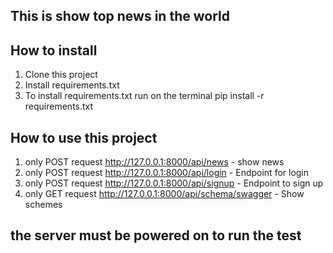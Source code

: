 ## This is show top news in the world

## How to install
1. Clone this project
2. Install requirements.txt
3. To install requirements.txt run on the terminal pip install -r requirements.txt

## How to use this project
1. only POST request http://127.0.0.1:8000/api/news - show news
2. only POST request http://127.0.0.1:8000/api/login - Endpoint for login
3. only POST request http://127.0.0.1:8000/api/signup - Endpoint to sign up
4. only GET request http://127.0.0.1:8000/api/schema/swagger - Show schemes

## the server must be powered on to run the test

